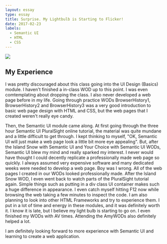 ```yaml
---
layout: essay
type: essay
title: Surprise. My Lightbulb is Starting to Flicker!
date: 2017-02-23
labels:
  - Semantic UI
  - HTML
  - CSS
---
```



<div class="ui small rounded images">
  <img class="ui image" src="../images/mypage(1).png">
</div>

## My Experience

<p>I was pretty discouraged about this class going into the UI Design (Basics) module.  I haven't finished a in-class WOD up to this point.   I was even comtemplating about dropping the class.  I also never developed a web page before in my life.  Going through practice WODs BrowserHistory1, BrowserHistory2 and BrowserHistory3 was a very good introduction to basic web page design with HTML and CSS, but the web pages that I created weren't really eye candy.</p>

<p>Then, the Semantic UI module came along.  At first going through the three hour Semantic UI PluralSight online tutorial, the material was quite mundane and a little difficult to get through.  I kept thinking to myself, "OK, Semantic UI will just make a web page look a little bit more eye appealing".  But, after the Island Snow with Semantic UI and Your Choice with Semantic UI WODs, Semantic UI blew my mind and really sparked my interest.  I never would have thought I could decently replicate a professionally made web page so quickly.  I always assumed very expensive software and many dedicated weeks were needed to develop a web page.  Boy was I wrong.  All of the web pages I created in our WODs looked professionally made.  After the Island Snow WOD, I even went back to watch parts of the PluralSight tutorial again.  Simple things such as putting in a div class UI container makes such a huge difference in appearance.  I even catch myself hitting F12 now while browsing the web taking a few minutes to inspect the code.  I am also planning to look into other HTML Frameworks and try to experience them.  I put in a lot of time and energy in these modules, and it was definitely worth it.  I know it is late, but I believe my light bulb is starting to go on.  I even finished my WODs with AV times.  Attending the AmyWODs also definitely helped a lot.</p>

<p>I am definitely looking forward to more experience with Semantic UI and learning to create a web application.</p>
